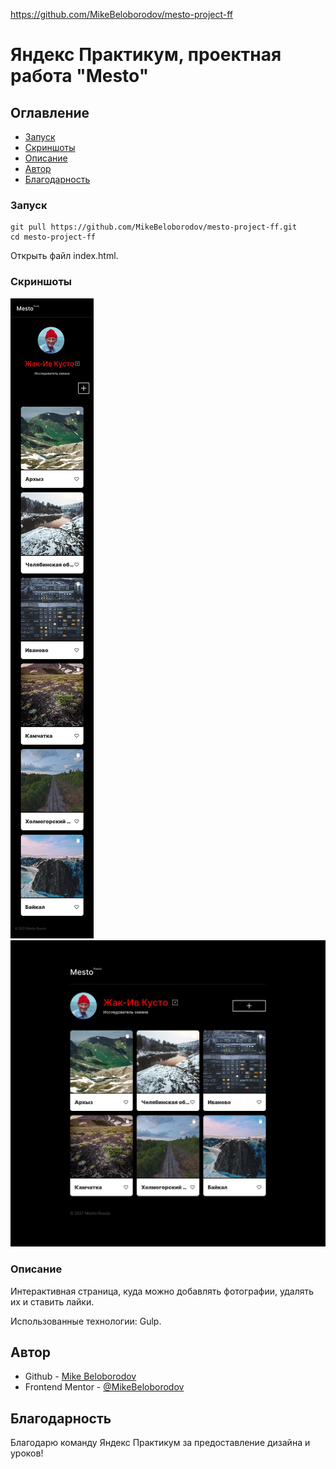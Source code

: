 https://github.com/MikeBeloborodov/mesto-project-ff
# Яндекс Практикум, проектная работа "Mesto"

## Оглавление

- [Запуск](#запуск)
- [Скриншоты](#скриншоты)
- [Описание](#описание)
- [Автор](#автор)
- [Благодарность](#благодарность)

### Запуск

```
git pull https://github.com/MikeBeloborodov/mesto-project-ff.git
cd mesto-project-ff
```
Открыть файл index.html.

### Скриншоты

![](./screenshot_mobile.jpg)
![](./screenshot_desktop.jpg)

### Описание

Интерактивная страница, куда можно добавлять фотографии, удалять их и ставить лайки.

Использованные технологии: Gulp.

## Автор

- Github - [Mike Beloborodov](https://github.com/MikeBeloborodov)
- Frontend Mentor - [@MikeBeloborodov](https://www.frontendmentor.io/profile/MikeBeloborodov)

## Благодарность

Благодарю команду Яндекс Практикум за предоставление дизайна и уроков!
